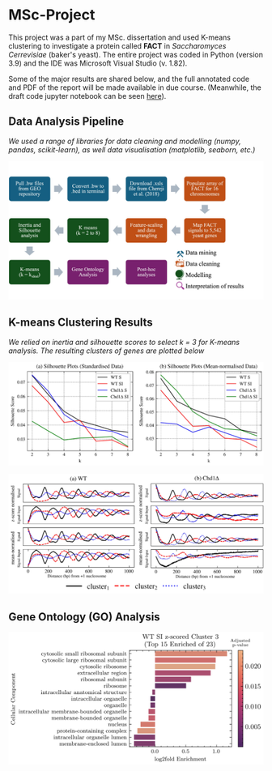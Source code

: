 # MSc-Project

This project was a part of my MSc. dissertation and used K-means clustering to investigate a protein called **FACT** in *Saccharomyces Cerrevisiae* (baker's yeast). The entire project was coded in Python (version 3.9) and the IDE was Microsoft Visual Studio (v. 1.82). 

Some of the major results are shared below, and the full annotated code and PDF of the report will be made available in due course. (Meanwhile, the draft code jupyter notebook can be seen [here](https://github.com/HarmanKhera/MSc-Project/blob/main/Annotated%20Code.ipynb)).


## Data Analysis Pipeline

*We used a range of libraries for data cleaning and modelling (numpy, pandas, scikit-learn), as well data visualisation (matplotlib, seaborn, etc.)*

![data analysis pipeline](https://github.com/HarmanKhera/MSc-Project/blob/24590f4f80d36ab9e2fc6b38c9e7b74c5d4c6a41/images/data_pipeline.jpg)

## K-means Clustering Results

*We relied on inertia and silhouette scores to select k = 3 for K-means analysis. The resulting clusters of genes are plotted below*

![silhouette analysis](https://github.com/HarmanKhera/MSc-Project/blob/24590f4f80d36ab9e2fc6b38c9e7b74c5d4c6a41/images/silhouette.jpg)

![clustering results](https://github.com/HarmanKhera/MSc-Project/blob/24590f4f80d36ab9e2fc6b38c9e7b74c5d4c6a41/images/clusters.jpg)

## Gene Ontology (GO) Analysis

![GO analysis of clusters](https://github.com/HarmanKhera/MSc-Project/blob/24590f4f80d36ab9e2fc6b38c9e7b74c5d4c6a41/images/GO_analysis.png)

